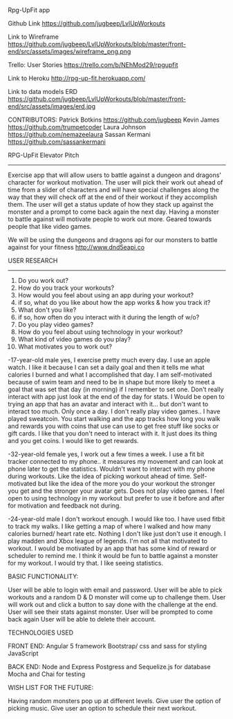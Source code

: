 Rpg-UpFit app

Github Link
https://github.com/jugbeep/LvlUpWorkouts

Link to Wireframe
https://github.com/jugbeep/LvlUpWorkouts/blob/master/front-end/src/assets/images/wireframe_png.png

Trello: User Stories
https://trello.com/b/NEhMod29/rpgupfit

Link to Heroku
http://rpg-up-fit.herokuapp.com/

Link to data models ERD
https://github.com/jugbeep/LvlUpWorkouts/blob/master/front-end/src/assets/images/erd.jpg

CONTRIBUTORS: 
Patrick Botkins https://github.com/jugbeep
Kevin James https://github.com/trumpetcoder
Laura Johnson https://github.com/nemazeelaura
Sassan Kermani https://github.com/sassankermani

RPG-UpFit Elevator Pitch
*****************************************************************************

Exercise app that will allow users to battle against a dungeon and dragons' character for workout motivation. The user will pick their work out ahead of time from a slider of characters and will have special challenges along the way that they will check off at the end of their workout if they accomplish them. The user will get a status update of how they stack up against the monster and a prompt to come back again the next day. Having a monster to battle against will motivate people to work out more. Geared towards people that like video games.

We will be using the dungeons and dragons api for our monsters to battle against for your fitness
http://www.dnd5eapi.co

USER RESEARCH
****************************************************************************
1. Do you work out?
2. How do you track your workouts?
3. How would you feel about using an app during your workout?
4. if so, what do you like about how the app works & how you track it?
5. What don't you like?
6. if so, how often do you interact with it during the length of w/o?
7. Do you play video games?
8. How do you feel about using technology in your workout?
9. What kind of video games do you play?
10. What motivates you to work out?

 -17-year-old male
  yes, I exercise pretty much every day.
  I use an apple watch. I like it because I can set a daily goal and then it tells me what calories I burned and what I accomplished that day.
  I am self-motivated because of swim team and need to be in shape but more likely to meet a goal that was set that day (in morning) if I remember to set one.
  Don't really interact with app just look at the end of the day for stats.
  I Would be open to trying an app that has an avatar and interact with it... but don't want to interact too much. Only once a day.
  I don't really play video games.. I have played sweatcoin. You start walking and the app tracks how long you walk and rewards you with coins that use can use to get free stuff like socks or gift cards. I like that you don't need to interact with it. It just does its thing and you get coins. 
  I would like to get rewards. 

  -32-year-old female
  yes, I work out a few times a week.
  I use a fit bit tracker connected to my phone.. it measures my movement and can look at phone later to get the statistics.
  Wouldn't want to interact with my phone during workouts. Like the idea of picking workout ahead of time.
  Self-motivated but like the idea of the more you do your workout the stronger you get and the stronger your avatar gets.
  Does not play video games.
  I feel open to using technology in my workout but prefer to use it before and after for motivation and feedback not during.

  -24-year-old male
  I don't workout enough. I would like too.
  I have used fitbit to track my walks.
  I like getting a map of where I walked and how many calories burned/ heart rate etc.
  Nothing I don't like just don't use it enough.
  I play madden and Xbox league of legends.
  I'm not all that motivated to workout. I would be motivated by an app that has some kind of reward or scheduler to remind me.
  I think it would be fun to battle against a monster for my workout. I would try that.
  I like seeing statistics.


BASIC FUNCTIONALITY:

User will be able to login with email and password.
User will be able to pick workouts and a random D & D monster will come up to challenge them.
User will work out and click a button to say done with the challenge at the end.
User will see their stats against monster.
User will be prompted to come back again 
User will be able to delete their account.


TECHNOLOGIES USED

FRONT END:
Angular 5 framework
Bootstrap/ css and sass for styling
JavaScript

BACK END:
Node and Express
Postgress and Sequelize.js for database
Mocha and Chai for testing


WISH LIST FOR THE FUTURE:

Having random monsters pop up at different levels. Give user the option of picking music.
Give user an option to schedule their next workout.
